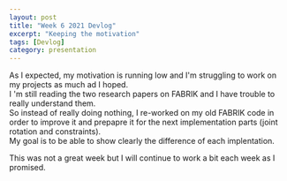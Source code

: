 ```yaml
---
layout: post
title: "Week 6 2021 Devlog"
excerpt: "Keeping the motivation"
tags: [Devlog]
category: presentation
---
```


As I expected, my motivation is running low and I'm struggling to work on my projects as much ad I hoped.  
I 'm still reading the two research papers on FABRIK and I have trouble to really understand them.  
So instead of really doing nothing, I re-worked on my old FABRIK code in order to improve it and prepapre it for the next implementation parts (joint rotation and constraints).  
My goal is to be able to show clearly the difference of each implentation.  
  
This was not a great week but I will continue to work a bit each week as I promised.  